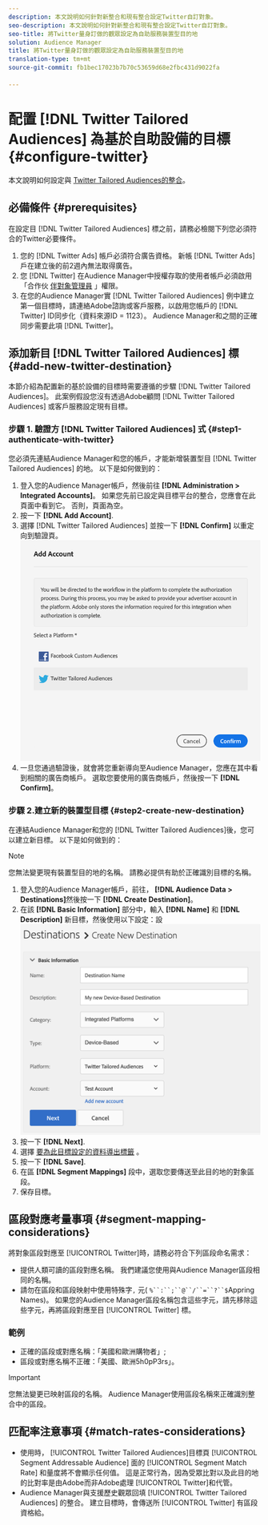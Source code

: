 ```yaml
---
description: 本文說明如何針對新整合和現有整合設定Twitter自訂對象。
seo-description: 本文說明如何針對新整合和現有整合設定Twitter自訂對象。
seo-title: 將Twitter量身訂做的觀眾設定為自助服務裝置型目的地
solution: Audience Manager
title: 將Twitter量身訂做的觀眾設定為自助服務裝置型目的地
translation-type: tm+mt
source-git-commit: fb1bec17023b7b70c53659d68e2fbc431d9022fa

---
```



# 配置 [!DNL Twitter Tailored Audiences] 為基於自助設備的目標 {#configure-twitter}

本文說明如何設定與 [Twitter Tailored Audiences的整合](https://business.twitter.com/en/targeting/tailored-audiences.html)。

## 必備條件 {#prerequisites}

在設定目 [!DNL Twitter Tailored Audiences] 標之前，請務必檢閱下列您必須符合的Twitter必要條件。

1. 您的 [!DNL Twitter Ads] 帳戶必須符合廣告資格。 新帳 [!DNL Twitter Ads] 戶在建立後的前2週內無法取得廣告。
2. 您 [!DNL Twitter] 在Audience Manager中授權存取的使用者帳戶必須啟用「合作伙 [伴對象管理員](https://business.twitter.com/en/help/troubleshooting/multi-user-login-faq.html#accesslevels) 」權限。
3. 在您的Audience Manager實 [!DNL Twitter Tailored Audiences] 例中建立第一個目標時，請連絡Adobe諮詢或客戶服務，以啟用您帳戶的 [!DNL Twitter] ID同步化（資料來源ID = 1123）。 Audience Manager和之間的正確同步需要此項 [!DNL Twitter]。

## 添加新目 [!DNL Twitter Tailored Audiences] 標 {#add-new-twitter-destination}

本節介紹為配置新的基於設備的目標時需要遵循的步驟 [!DNL Twitter Tailored Audiences]。 此案例假設您沒有透過Adobe顧問 [!DNL Twitter Tailored Audiences] 或客戶服務設定現有目標。

### 步驟 1. 驗證方 [!DNL Twitter Tailored Audiences] 式 {#step1-authenticate-with-twitter}

您必須先連結Audience Manager和您的帳戶，才能新增裝置型目 [!DNL Twitter Tailored Audiences] 的地。 以下是如何做到的：

1. 登入您的Audience Manager帳戶，然後前往 **[!DNL Administration > Integrated Accounts]**。 如果您先前已設定與目標平台的整合，您應會在此頁面中看到它。 否則，頁面為空。
1. 按一下 **[!DNL Add Account]**.
1. 選擇 [!DNL Twitter Tailored Audiences] 並按一下 **[!DNL Confirm]** 以重定向到驗證頁。                     ![整合平台](assets/dbd-integrated-platforms.png)
1. 一旦您通過驗證後，就會將您重新導向至Audience Manager，您應在其中看到相關的廣告商帳戶。 選取您要使用的廣告商帳戶，然後按一下 **[!DNL Confirm]**。

### 步驟 2.建立新的裝置型目標 {#step2-create-new-destination}

在連結Audience Manager和您的 [!DNL Twitter Tailored Audiences]後，您可以建立新目標。 以下是如何做到的：

>[!NOTE]
>
>您無法變更現有裝置型目的地的名稱。 請務必提供有助於正確識別目標的名稱。

1. 登入您的Audience Manager帳戶，前往， **[!DNL Audience Data > Destinations]**&#x200B;然後按一下 **[!DNL Create Destination]**。
1. 在該 **[!DNL Basic Information]** 部分中，輸入 **[!DNL Name]** 和 **[!DNL Description]** 新目標，然後使用以下設定：設 ![定](assets/dbd-new-basic.png)
1. 按一下 **[!DNL Next]**.
1. 選擇 [要為此目標設定的資料導出標籤](/help/using/features/data-export-controls.md#controls-labels) 。
1. 按一下 **[!DNL Save]**.
1. 在區 **[!DNL Segment Mappings]** 段中，選取您要傳送至此目的地的對象區段。
1. 保存目標。

<!--
## Update Existing Twitter Integrations To Self-Service Administration {#update-existing-twitter-integrations}

To improve the user experience and streamline the configuration process, we are upgrading the [!DNL Twitter Tailored Audiences] integration to a self-service model, where you can perform the configuration yourself, from the Audience Manager UI. This section describes the steps you need to take to update your existing Twitter integration.

>[!IMPORTANT]
>
>The steps described below only apply if you have an existing integration with [!DNL Twitter Tailored Audiences], configured by an Audience Manager consultant or Customer Care.
> See item number 3 in [Prerequisites](#prerequisites) before migrating your [!DNL Twitter Tailored Audiences] to the self-service model.

Follow the steps below to migrate your existing [!DNL Twitter Tailored Audiences] destination to the self-service model.

1. Log in to your Audience Manager account and go to **[!DNL Administration > Integrated Accounts]**.
2. Click **[!DNL Add Account]**.
3. Select [!DNL Twitter Tailored Audiences] and click **[!DNL Confirm]** to be redirected to the authentication page. ![integrated-platforms](assets/dbd-integrated-platforms.png)
4. Once you've authenticated with your [!DNL Twitter] account, you are redirected to Audience Manager where you should see your associated advertiser accounts. Select the advertiser account that you want to use and click **[!DNL Confirm]**.
5. Go to **[!UICONTROL Audience Data]** > **[!UICONTROL Destinations]** and click the Twitter destination that you need to configure.
6. Click **[!UICONTROL Edit]**. In the **[!UICONTROL Basic Information]** section, click the **[!UICONTROL Integrated Account]** drop-down menu and select the [!DNL Twitter] account that you have authenticated with at Step 4.
7. **[!UICONTROL Save]** the destination.

## Validating the Migration to Self-Service Administration {#migration-validation}

The complete migration of existing [!DNL Twitter] integrations to self-service administration can take up to 7 days. Once the migration is complete, Audience Manager shows you a notification in the UI.

You will also see a new set of audiences in your [!DNL Twitter] account, with their names prefixed by [[!DNL Adobe DMP Audience]]. Please allow up to 7 days for the audience population to be completely backfilled. Once the migration is complete, you should use these new audiences instead of the old ones. -->

## 區段對應考量事項 {#segment-mapping-considerations}

將對象區段對應至 [!UICONTROL Twitter]時，請務必符合下列區段命名需求：

* 提供人類可讀的區段對應名稱。 我們建議您使用與Audience Manager區段相同的名稱。
* 請勿在區段和區段映射中使用特殊字`,` 元( `%``:``;``@``/``=``?``$`Appring Names)。 如果您的Audience Manager區段名稱包含這些字元，請先移除這些字元，再將區段對應至目 [!UICONTROL Twitter] 標。

### 範例

* 正確的區段或對應名稱：「美國和歐洲購物者」;
* 區段或對應名稱不正確：「美國、歐洲5h0pP3rs」。

>[!IMPORTANT]
>
>您無法變更已映射區段的名稱。 Audience Manager使用區段名稱來正確識別整合中的區段。

## 匹配率注意事項 {#match-rates-considerations}

* 使用時， [!UICONTROL Twitter Tailored Audiences]目標頁 [!UICONTROL Segment Addressable Audience] 面的 [!UICONTROL Segment Match Rate] 和量度將不會顯示任何值。 這是正常行為，因為受眾比對以及此目的地的比對率是由Adobe而非Adobe處理 [!UICONTROL Twitter]和代管。
* Audience Manager與支援歷史觀眾回填 [!UICONTROL Twitter Tailored Audiences] 的整合。 建立目標時，會傳送所 [!UICONTROL Twitter] 有區段資格給。
